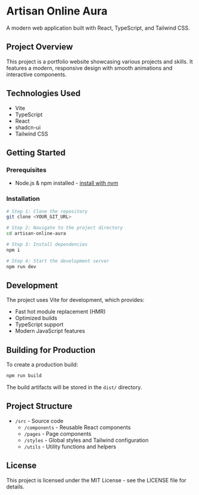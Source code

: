 # Artisan Online Aura

A modern web application built with React, TypeScript, and Tailwind CSS.

## Project Overview

This project is a portfolio website showcasing various projects and skills. It features a modern, responsive design with smooth animations and interactive components.

## Technologies Used

- Vite
- TypeScript
- React
- shadcn-ui
- Tailwind CSS

## Getting Started

### Prerequisites

- Node.js & npm installed - [install with nvm](https://github.com/nvm-sh/nvm#installing-and-updating)

### Installation

```sh
# Step 1: Clone the repository
git clone <YOUR_GIT_URL>

# Step 2: Navigate to the project directory
cd artisan-online-aura

# Step 3: Install dependencies
npm i

# Step 4: Start the development server
npm run dev
```

## Development

The project uses Vite for development, which provides:
- Fast hot module replacement (HMR)
- Optimized builds
- TypeScript support
- Modern JavaScript features

## Building for Production

To create a production build:

```sh
npm run build
```

The build artifacts will be stored in the `dist/` directory.

## Project Structure

- `/src` - Source code
  - `/components` - Reusable React components
  - `/pages` - Page components
  - `/styles` - Global styles and Tailwind configuration
  - `/utils` - Utility functions and helpers


## License

This project is licensed under the MIT License - see the LICENSE file for details.

